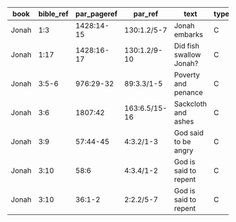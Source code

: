 <!--
https://urantia-book.org/urantiabook/bible_refs/Jonah_1.html
bible_ref = Bible Chapter:Vers
par_pageref = UB 1st English Edition Page:Line
par_ref = UB Paper:Sec:Ppgh
type = See _readme
-->

| book  | bible_ref | par_pageref | par_ref       | text                    | type |
| ----- | --------- | ----------- | ------------- | ----------------------- | ---- |
| Jonah | 1:3       | 1428:14-15  | 130:1.2/5-7   | Jonah embarks           | C    |
| Jonah | 1:17      | 1428:16-17  | 130:1.2/9-10  | Did fish swallow Jonah? | C    |
| Jonah | 3:5-6     | 976:29-32   | 89:3.3/1-5    | Poverty and penance     | C    |
| Jonah | 3:6       | 1807:42     | 163:6.5/15-16 | Sackcloth and ashes     | C    |
| Jonah | 3:9       | 57:44-45    | 4:3.2/1-3     | God said to be angry    | C    |
| Jonah | 3:10      | 58:6        | 4:3.4/1-2     | God is said to repent   | C    |
| Jonah | 3:10      | 36:1-2      | 2:2.2/5-7     | God is said to repent   | C    |

